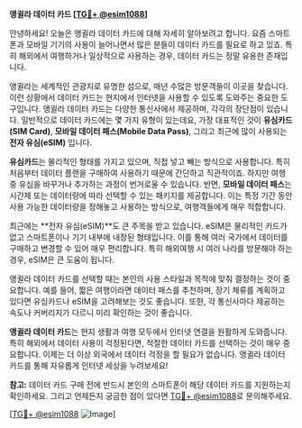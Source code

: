 **앵귈라 데이터 카드 [[TG💪+ @esim1088](https://t.me/s/esim1088)]**

안녕하세요! 오늘은 앵귈라 데이터 카드에 대해 자세히 알아보려고 합니다. 요즘 스마트폰과 모바일 기기의 사용이 늘어나면서 많은 분들이 데이터 카드를 필요로 하고 있죠. 특히 해외에서 여행하거나 일상적으로 사용하는 경우, 데이터 카드는 정말 유용한 존재입니다.

앵귈라는 세계적인 관광지로 유명한 섬으로, 매년 수많은 방문객들이 이곳을 찾습니다. 이런 상황에서 데이터 카드는 현지에서 인터넷을 사용할 수 있도록 도와주는 중요한 도구입니다. 앵귈라 데이터 카드는 다양한 통신사에서 제공하며, 각각의 장단점이 있습니다. 일반적으로 데이터 카드에는 몇 가지 유형이 있는데요, 가장 대표적인 것이 **유심카드(SIM Card)**, **모바일 데이터 패스(Mobile Data Pass)**, 그리고 최근에 많이 사용되는 **전자 유심(eSIM)** 입니다.

**유심카드**는 물리적인 형태를 가지고 있으며, 직접 넣고 빼는 방식으로 사용합니다. 특히 처음부터 데이터 플랜을 구매하여 사용하기 때문에 간단하고 직관적이죠. 하지만 여행 중 유심을 바꾸거나 추가하는 과정이 번거로울 수 있습니다. 반면, **모바일 데이터 패스**는 시간제 또는 데이터량에 따라 선택할 수 있는 패키지를 제공합니다. 이는 특정 기간 동안 사용 가능한 데이터량을 정해놓고 사용하는 방식으로, 여행객들에게 매우 적합합니다.

최근에는 **전자 유심(eSIM)**도 큰 주목을 받고 있습니다. eSIM은 물리적인 카드가 없고 스마트폰이나 기기 내부에 내장된 형태입니다. 이를 통해 여러 국가에서 데이터를 구매하고 변경할 수 있어 매우 편리합니다. 특히 해외여행 시 여러 나라를 방문해야 하는 경우, eSIM은 큰 도움이 됩니다.

앵귈라 데이터 카드를 선택할 때는 본인의 사용 스타일과 목적에 맞춰 결정하는 것이 중요합니다. 예를 들어, 짧은 여행이라면 데이터 패스를 추천하며, 장기 체류를 계획하고 있다면 유심카드나 eSIM을 고려해보는 것도 좋습니다. 또한, 각 통신사마다 제공하는 속도나 커버리지가 다르니 미리 확인하는 것이 좋습니다.

**앵귈라 데이터 카드**는 현지 생활과 여행 모두에서 인터넷 연결을 원활하게 도와줍니다. 특히 해외에서 데이터 사용이 걱정된다면, 적절한 데이터 카드를 선택하는 것이 매우 중요합니다. 이제는 더 이상 외국에서 데이터 걱정을 할 필요가 없습니다. 앵귈라 데이터 카드를 통해 자유롭게 인터넷 세상을 누려보세요!

**참고:** 데이터 카드 구매 전에 반드시 본인의 스마트폰이 해당 데이터 카드를 지원하는지 확인하세요. 그리고 언제든지 궁금한 점이 있다면 [TG💪+ @esim1088](https://t.me/s/esim1088)로 문의해주세요.

[[TG💪+ @esim1088](https://t.me/s/esim1088) ![Image](https://i.postimg.cc/Y0z9fWf4/image.png)]